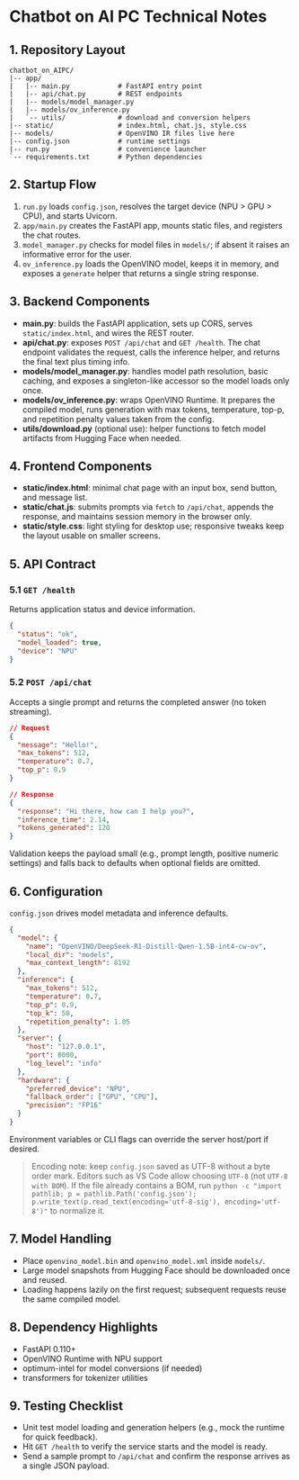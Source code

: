 # Chatbot on AI PC Technical Notes

## 1. Repository Layout
```
chatbot_on_AIPC/
|-- app/
|   |-- main.py            # FastAPI entry point
|   |-- api/chat.py        # REST endpoints
|   |-- models/model_manager.py
|   |-- models/ov_inference.py
|   `-- utils/             # download and conversion helpers
|-- static/                # index.html, chat.js, style.css
|-- models/                # OpenVINO IR files live here
|-- config.json            # runtime settings
|-- run.py                 # convenience launcher
`-- requirements.txt       # Python dependencies
```

## 2. Startup Flow
1. `run.py` loads `config.json`, resolves the target device (NPU > GPU > CPU), and starts Uvicorn.
2. `app/main.py` creates the FastAPI app, mounts static files, and registers the chat routes.
3. `model_manager.py` checks for model files in `models/`; if absent it raises an informative error for the user.
4. `ov_inference.py` loads the OpenVINO model, keeps it in memory, and exposes a `generate` helper that returns a single string response.

## 3. Backend Components
- **main.py**: builds the FastAPI application, sets up CORS, serves `static/index.html`, and wires the REST router.
- **api/chat.py**: exposes `POST /api/chat` and `GET /health`. The chat endpoint validates the request, calls the inference helper, and returns the final text plus timing info.
- **models/model_manager.py**: handles model path resolution, basic caching, and exposes a singleton-like accessor so the model loads only once.
- **models/ov_inference.py**: wraps OpenVINO Runtime. It prepares the compiled model, runs generation with max tokens, temperature, top-p, and repetition penalty values taken from the config.
- **utils/download.py** (optional use): helper functions to fetch model artifacts from Hugging Face when needed.

## 4. Frontend Components
- **static/index.html**: minimal chat page with an input box, send button, and message list.
- **static/chat.js**: submits prompts via `fetch` to `/api/chat`, appends the response, and maintains session memory in the browser only.
- **static/style.css**: light styling for desktop use; responsive tweaks keep the layout usable on smaller screens.

## 5. API Contract
### 5.1 `GET /health`
Returns application status and device information.
```json
{
  "status": "ok",
  "model_loaded": true,
  "device": "NPU"
}
```

### 5.2 `POST /api/chat`
Accepts a single prompt and returns the completed answer (no token streaming).
```json
// Request
{
  "message": "Hello!",
  "max_tokens": 512,
  "temperature": 0.7,
  "top_p": 0.9
}

// Response
{
  "response": "Hi there, how can I help you?",
  "inference_time": 2.14,
  "tokens_generated": 120
}
```
Validation keeps the payload small (e.g., prompt length, positive numeric settings) and falls back to defaults when optional fields are omitted.

## 6. Configuration
`config.json` drives model metadata and inference defaults.
```json
{
  "model": {
    "name": "OpenVINO/DeepSeek-R1-Distill-Qwen-1.5B-int4-cw-ov",
    "local_dir": "models",
    "max_context_length": 8192
  },
  "inference": {
    "max_tokens": 512,
    "temperature": 0.7,
    "top_p": 0.9,
    "top_k": 50,
    "repetition_penalty": 1.05
  },
  "server": {
    "host": "127.0.0.1",
    "port": 8000,
    "log_level": "info"
  },
  "hardware": {
    "preferred_device": "NPU",
    "fallback_order": ["GPU", "CPU"],
    "precision": "FP16"
  }
}
```
Environment variables or CLI flags can override the server host/port if desired.

> Encoding note: keep `config.json` saved as UTF-8 without a byte order mark. Editors such as VS Code allow choosing `UTF-8` (not `UTF-8 with BOM`). If the file already contains a BOM, run `python -c "import pathlib; p = pathlib.Path('config.json'); p.write_text(p.read_text(encoding='utf-8-sig'), encoding='utf-8')"` to normalize it.

## 7. Model Handling
- Place `openvino_model.bin` and `openvino_model.xml` inside `models/`.
- Large model snapshots from Hugging Face should be downloaded once and reused.
- Loading happens lazily on the first request; subsequent requests reuse the same compiled model.

## 8. Dependency Highlights
- FastAPI 0.110+
- OpenVINO Runtime with NPU support
- optimum-intel for model conversions (if needed)
- transformers for tokenizer utilities

## 9. Testing Checklist
- Unit test model loading and generation helpers (e.g., mock the runtime for quick feedback).
- Hit `GET /health` to verify the service starts and the model is ready.
- Send a sample prompt to `/api/chat` and confirm the response arrives as a single JSON payload.
